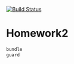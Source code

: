 [![Build Status](https://travis-ci.org/ghostinshadow/homework2.svg?branch=master)](https://travis-ci.org/pivorakcourse/homework1)

# Homework2
```ruby
bundle
guard
```
